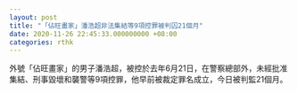 ```yaml
---
layout: post
title: "「佔旺畫家」潘浩超非法集結等9項控罪被判囚21個月"
date: 2020-11-26 22:45:33.000000000 +08:00
categories: rthk
---
```


外號「佔旺畫家」的男子潘浩超，被控於去年6月21日，在警察總部外，未經批准集結、刑事毀壞和襲警等9項控罪，他早前被裁定罪名成立，今日被判監21個月。
